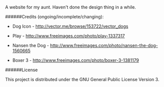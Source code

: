 A website for my aunt.  Haven't done the design thing in a while.

######Credits (ongoing/incomplete/changing):

* Dog Icon - http://vector.me/browse/153722/vector_dogs

* Play - http://www.freeimages.com/photo/play-1337317
* Nansen the Dog - http://www.freeimages.com/photo/nansen-the-dog-1560665
* Boxer 3 - http://www.freeimages.com/photo/boxer-3-1381179

######License

This project is distributed under the GNU General Public License Version 3.